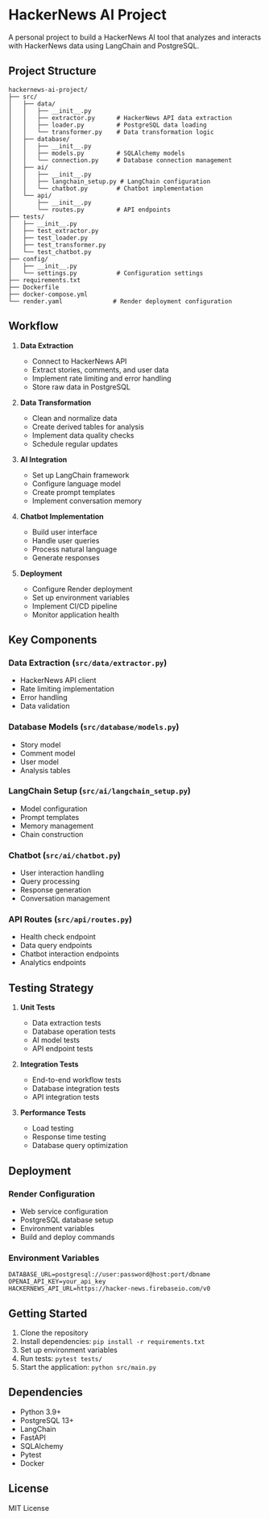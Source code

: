 # HackerNews AI Project

A personal project to build a HackerNews AI tool that analyzes and interacts with HackerNews data using LangChain and PostgreSQL.

## Project Structure

```
hackernews-ai-project/
├── src/
│   ├── data/
│   │   ├── __init__.py
│   │   ├── extractor.py      # HackerNews API data extraction
│   │   ├── loader.py         # PostgreSQL data loading
│   │   └── transformer.py    # Data transformation logic
│   ├── database/
│   │   ├── __init__.py
│   │   ├── models.py         # SQLAlchemy models
│   │   └── connection.py     # Database connection management
│   ├── ai/
│   │   ├── __init__.py
│   │   ├── langchain_setup.py # LangChain configuration
│   │   └── chatbot.py        # Chatbot implementation
│   └── api/
│       ├── __init__.py
│       └── routes.py         # API endpoints
├── tests/
│   ├── __init__.py
│   ├── test_extractor.py
│   ├── test_loader.py
│   ├── test_transformer.py
│   └── test_chatbot.py
├── config/
│   ├── __init__.py
│   └── settings.py           # Configuration settings
├── requirements.txt
├── Dockerfile
├── docker-compose.yml
└── render.yaml              # Render deployment configuration
```

## Workflow

1. **Data Extraction**
   - Connect to HackerNews API
   - Extract stories, comments, and user data
   - Implement rate limiting and error handling
   - Store raw data in PostgreSQL

2. **Data Transformation**
   - Clean and normalize data
   - Create derived tables for analysis
   - Implement data quality checks
   - Schedule regular updates

3. **AI Integration**
   - Set up LangChain framework
   - Configure language model
   - Create prompt templates
   - Implement conversation memory

4. **Chatbot Implementation**
   - Build user interface
   - Handle user queries
   - Process natural language
   - Generate responses

5. **Deployment**
   - Configure Render deployment
   - Set up environment variables
   - Implement CI/CD pipeline
   - Monitor application health

## Key Components

### Data Extraction (`src/data/extractor.py`)
- HackerNews API client
- Rate limiting implementation
- Error handling
- Data validation

### Database Models (`src/database/models.py`)
- Story model
- Comment model
- User model
- Analysis tables

### LangChain Setup (`src/ai/langchain_setup.py`)
- Model configuration
- Prompt templates
- Memory management
- Chain construction

### Chatbot (`src/ai/chatbot.py`)
- User interaction handling
- Query processing
- Response generation
- Conversation management

### API Routes (`src/api/routes.py`)
- Health check endpoint
- Data query endpoints
- Chatbot interaction endpoints
- Analytics endpoints

## Testing Strategy

1. **Unit Tests**
   - Data extraction tests
   - Database operation tests
   - AI model tests
   - API endpoint tests

2. **Integration Tests**
   - End-to-end workflow tests
   - Database integration tests
   - API integration tests

3. **Performance Tests**
   - Load testing
   - Response time testing
   - Database query optimization

## Deployment

### Render Configuration
- Web service configuration
- PostgreSQL database setup
- Environment variables
- Build and deploy commands

### Environment Variables
```
DATABASE_URL=postgresql://user:password@host:port/dbname
OPENAI_API_KEY=your_api_key
HACKERNEWS_API_URL=https://hacker-news.firebaseio.com/v0
```

## Getting Started

1. Clone the repository
2. Install dependencies: `pip install -r requirements.txt`
3. Set up environment variables
4. Run tests: `pytest tests/`
5. Start the application: `python src/main.py`

## Dependencies

- Python 3.9+
- PostgreSQL 13+
- LangChain
- FastAPI
- SQLAlchemy
- Pytest
- Docker

## License

MIT License
